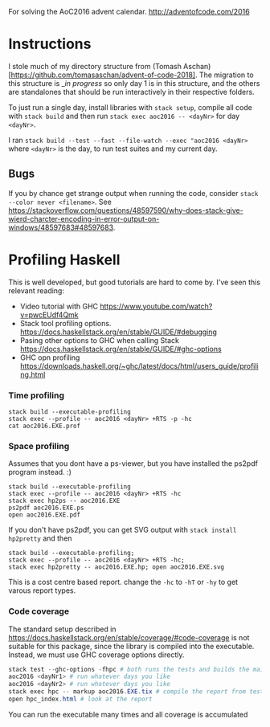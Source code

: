 For solving the AoC2016 advent calendar. http://adventofcode.com/2016

# Instructions

I stole much of my directory structure from (Tomash Aschan)[https://github.com/tomasaschan/advent-of-code-2018].
The migration to this structure is __in progress_ so only day 1 is in this structure, and the others are standalones that should be run interactively in their respective folders.

To just run a single day, install libraries with `stack setup`, compile all code with `stack build` and then run `stack exec aoc2016 -- <dayNr>` for day `<dayNr>`.

I ran `stack build --test --fast --file-watch --exec "aoc2016 <dayNr>` where `<dayNr>` is the day, to run test suites and my current day.

## Bugs
If you by chance get strange output when running the code, consider `stack --color never <filename>`. See https://stackoverflow.com/questions/48597590/why-does-stack-give-wierd-charcter-encoding-in-error-output-on-windows/48597683#48597683. 



# Profiling Haskell

This is well developed, but good tutorials are hard to come by. I've seen this relevant reading:

- Video tutorial with GHC https://www.youtube.com/watch?v=pwcEUdf4Qmk
- Stack tool profiling options. https://docs.haskellstack.org/en/stable/GUIDE/#debugging 
- Pasing other options to GHC when calling Stack https://docs.haskellstack.org/en/stable/GUIDE/#ghc-options
- GHC opn profiling https://downloads.haskell.org/~ghc/latest/docs/html/users_guide/profiling.html


### Time profiling
```
stack build --executable-profiling
stack exec --profile -- aoc2016 <dayNr> +RTS -p -hc
cat aoc2016.EXE.prof
```

### Space profiling
Assumes that you dont have a ps-viewer, but you have installed the ps2pdf program instead. :)
```
stack build --executable-profiling
stack exec --profile -- aoc2016 <dayNr> +RTS -hc
stack exec hp2ps -- aoc2016.EXE
ps2pdf aoc2016.EXE.ps
open aoc2016.EXE.pdf
```

If you don't have ps2pdf, you can get SVG  output with `stack install hp2pretty` and then
```
stack build --executable-profiling;
stack exec --profile -- aoc2016 <dayNr> +RTS -hc; 
stack exec hp2pretty -- aoc2016.EXE.hp; open aoc2016.EXE.svg
```

This is a cost centre based report. change the `-hc` to `-hT` or `-hy` to get varous report types.

### Code coverage
The standard setup described in 
https://docs.haskellstack.org/en/stable/coverage/#code-coverage
is not suitable for this package, since the library is compiled into the executable.
Instead, we must use GHC coverage options directly.

```powershell
stack test --ghc-options -fhpc # both runs the tests and builds the main binary
aoc2016 <dayNr1> # run whatever days you like
aoc2016 <dayNr2> # run whatever days you like
stack exec hpc -- markup aoc2016.EXE.tix # compile the report from tests and the days you ran
open hpc_index.html # look at the report
```

You can run the executable many times and all coverage is accumulated